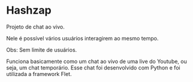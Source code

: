 # Hashzap
 Projeto de chat ao vivo.

Nele é possível vários usuários interagirem ao mesmo tempo.

Obs: Sem limite de usuários.

Funciona basicamente como um chat ao vivo de uma live do Youtube, ou seja, um chat temporário. Esse chat foi desenvolvido com Python e foi utilizada a framework Flet.
